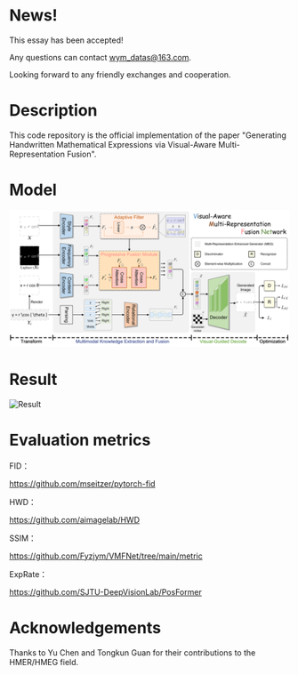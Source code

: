 # News!
This essay has been accepted!

Any questions can contact wym_datas@163.com.

Looking forward to any friendly exchanges and cooperation.


# Description
This code repository is the official implementation of the paper "Generating Handwritten Mathematical Expressions via Visual-Aware Multi-Representation Fusion".



# Model

![Model](https://github.com/Fyzjym/VMFNet/blob/main/fig/01_net_GO.png)


# Result

![Result](https://github.com/Fyzjym/VMFNet/blob/main/fig/anay_go.png)


# Evaluation metrics
FID：

https://github.com/mseitzer/pytorch-fid

HWD：

https://github.com/aimagelab/HWD

SSIM：

https://github.com/Fyzjym/VMFNet/tree/main/metric

ExpRate：

https://github.com/SJTU-DeepVisionLab/PosFormer

# Acknowledgements
Thanks to Yu Chen and Tongkun Guan for their contributions to the HMER/HMEG field.
